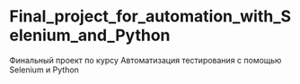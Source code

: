 # Final_project_for_automation_with_Selenium_and_Python
Финальный проект по курсу Автоматизация тестирования с помощью Selenium и Python

